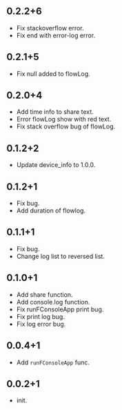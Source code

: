 ## 0.2.2+6
* Fix stackoverflow error.
* Fix end with error-log error.
## 0.2.1+5
* Fix null added to flowLog.
## 0.2.0+4
* Add time info to share text.
* Error flowLog show with red text.
* Fix stack overflow bug of flowLog.
## 0.1.2+2
* Update device_info to 1.0.0.
## 0.1.2+1
* Fix bug.
* Add duration of flowlog.
## 0.1.1+1

* Fix bug.
* Change log list to reversed list.
## 0.1.0+1

* Add share function.
* Add console.log function.
* Fix runFConsoleApp print bug.
* Fix print log bug.
* Fix log error bug.

## 0.0.4+1

* Add `runFConsoleApp` func.

## 0.0.2+1

* init.
